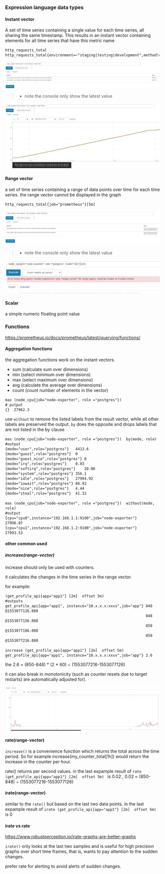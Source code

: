 ### Expression language data types

#### Instant vector
A set of time series containing a single value for each time series, all sharing the same timestamp. This results in an instant vector containing elements for all time series that have this metric name

```
http_requests_total
http_requests_total{environment=~"staging|testing|development",method!="GET"}
```
![](../dist/p_instant_vector_20190320163000.png)

> * note the console only show the latest value



![](../dist/p_instant_vector_20190320167000.png)


#### Range vector 
a set of time series containing a range of data points over time for each time series.
the range vector cannot be displayed in the graph

```
http_requests_total{job="prometheus"}[5m]
```

![](../dist/p_range_vector_20190320167000.png)

> * note the console only show the latest value

![](../dist/p_range_vector_20190320168000.png)

#### Scalar 
a simple numeric floating point value


### Functions

https://prometheus.io/docs/prometheus/latest/querying/functions/

####  Aggregation functions

the aggregation functions work on the instant vectors.

- sum (calculate sum over dimensions)
- min (select minimum over dimensions)
- max (select maximum over dimensions)
- avg (calculate the average over dimensions)
- count (count number of elements in the vector)

```
max (node_cpu{job="node-exporter", role ="postgres"}) 
# putput
{}	27962.3
```
use `without` to remove the listed labels from the result vector, while all other labels are preserved the output. `by` does the opposite and drops labels that are not listed in the by clause

```
max (node_cpu{job="node-exporter", role ="postgres"})  by(mode, role)
#output
{mode="user",role="postgres"}	4413.6
{mode="guest",role="postgres"}	0
{mode="guest_nice",role="postgres"}	0
{mode="irq",role="postgres"}	0.03
{mode="softirq",role="postgres"}	20.06
{mode="system",role="postgres"}	356.1
{mode="idle",role="postgres"}	27994.92
{mode="iowait",role="postgres"}	86.92
{mode="nice",role="postgres"}	4.44
{mode="steal",role="postgres"}	41.32

max (node_cpu{job="node-exporter", role ="postgres"})  without(mode, role)
#output
{cpu="cpu0",instance="192.168.1.1:9100",job="node-exporter"}	27996.07
{cpu="cpu1",instance="192.168.1.2:9100",job="node-exporter"}	27993.53
```

#### other common used

##### increase(range-vector)

increase should only be used with counters.

it calculates the changes in the time series in the range vector. 

for example:
```
(get_profile_api{app="app1"} [2m]  offset 5m)
#outputs
get_profile_api{app="app1", instance="10.x.x.x:xxxx",job="app"}	848 @1553077126.088
                                                                848 @1553077156.088
                                                                850 @1553077186.088
                                                                850 @1553077216.088
                                                              
increase (get_profile_api{app="app1"} [2m]  offset 5m)
get_profile_api{app="app1", instance="10.x.x.x:xxxx",job="app"}	2.6
```
the 2.6  =  (850-848) * (2 * 60) ÷ (1553077216-1553077126)

it can also break in monotonicity (such as counter resets due to target restarts) are automatically adjusted for).

![](../dist/increse_with_reset_20190320181015.png)

#### rate(range-vector)

`increase()` is a convenience function which returns the total across the time period. So for example increase(my_counter_total[1h]) would return the increase in the counter per hour.

rate() returns per second values. in the last expample result of `rate (get_profile_api{app="app1"} [2m]  offset 5m) ` is 0.02 , 0.02 = (850-848)  ÷ (1553077216-1553077126)

#### irate(range-vector)
similar to the `rate()` but based on the last two data points. in the last expample result of `irate (get_profile_api{app="app1"} [2m]  offset 5m) ` is 0 

#### irate vs rate

https://www.robustperception.io/irate-graphs-are-better-graphs

`irate()` only looks at the last two samples and is useful for high precision graphs over short time frames, that is, wants to pay attention to the sudden changes.

prefer rate for alerting to avoid alerts of sudden changes.
